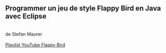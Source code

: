 ## Programmer un jeu de style Flappy Bird en Java avec Eclipse
<br>
de Stefan Maurer
<br>
<br>
<a href="https://www.youtube.com/watch?v=DipY7zyBhEU&list=PLDKRpuLSe0f9p6cTYSpVnHKwsxPVl4IS3">Playlist YouTube Flappy Bird</a>